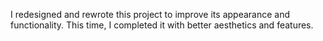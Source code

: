 I redesigned and rewrote this project to improve its appearance and functionality.
This time, I completed it with better aesthetics and features.
